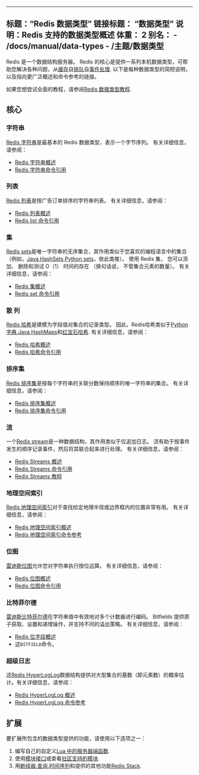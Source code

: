 ***

## 标题：“Redis 数据类型”&#xA;链接标题： “数据类型”&#xA;说明：Redis 支持的数据类型概述&#xA;体重： 2&#xA;别名：&#xA;\- /docs/manual/data-types&#xA;\- /主题/数据类型

Redis 是一个数据结构服务器。
Redis 的核心是提供一系列本机数据类型，可帮助您解决各种问题，从[缓存](/docs/manual/client-side-caching/)自[排队](/docs/data-types/lists/)自[事件处理](/docs/data-types/streams/).
以下是每种数据类型的简短说明，以及指向更广泛概述和命令参考的链接。

如果您想尝试全面的教程，请参阅[Redis 数据类型教程](/docs/data-types/tutorial/).

## 核心

### 字符串

[Redis 字符串](/docs/data-types/strings)是最基本的 Redis 数据类型，表示一个字节序列。
有关详细信息，请参阅：

*   [Redis 字符串概述](/docs/data-types/strings/)
*   [Redis 字符串命令引用](/commands/?group=string)

### 列表

[Redis 列表](/docs/data-types/lists)是按广告订单排序的字符串列表。
有关详细信息，请参阅：

*   [Redis 列表概述](/docs/data-types/lists/)
*   [Redis list 命令引用](/commands/?group=list)

### 集

[Redis sets](/docs/data-types/sets)是唯一字符串的无序集合，其作用类似于您喜欢的编程语言中的集合（例如，[Java HashSets](https://docs.oracle.com/javase/7/docs/api/java/util/HashSet.html),[Python sets](https://docs.python.org/3.10/library/stdtypes.html#set-types-set-frozenset)，依此类推）。
使用 Redis 集， 您可以添加、 删除和测试 O（1） 时间的存在 （换句话说， 不管集合元素的数量）。
有关详细信息，请参阅：

*   [Redis 集概述](/docs/data-types/sets/)
*   [Redis set 命令引用](/commands/?group=set)

### 散 列

[Redis 哈希](/docs/data-types/hashes)是建模为字段值对集合的记录类型。
因此，Redis哈希类似于[Python字典](https://docs.python.org/3/tutorial/datastructures.html#dictionaries),[Java HashMaps](https://docs.oracle.com/javase/8/docs/api/java/util/HashMap.html)和[红宝石哈希](https://ruby-doc.org/core-3.1.2/Hash.html).
有关详细信息，请参阅：

*   [Redis 哈希概述](/docs/data-types/hashes/)
*   [Redis 哈希命令引用](/commands/?group=hash)

### 排序集

[Redis 排序集](/docs/data-types/sorted-sets)是按每个字符串的关联分数保持顺序的唯一字符串的集合。
有关详细信息，请参阅：

*   [Redis 排序集概述](/docs/data-types/sorted-sets)
*   [Redis 排序集命令引用](/commands/?group=sorted-set)

### 流

一个[Redis stream](/docs/data-types/streams)是一种数据结构，其作用类似于仅追加日志。
流有助于按事件发生的顺序记录事件，然后将其联合起来进行处理。
有关详细信息，请参阅：

*   [Redis Streams 概述](/docs/data-types/streams)
*   [Redis Streams 命令引用](/commands/?group=streams)
*   [Redis Streams 教程](/docs/data-types/streams-tutorial)

### 地理空间索引

[Redis 地理空间索引](/docs/data-types/geospatial)对于查找给定地理半径或边界框内的位置非常有用。
有关详细信息，请参阅：

*   [Redis 地理空间索引概述](/docs/data-types/geospatial/)
*   [Redis 地理空间索引命令参考](/commands/?group=geo)

### 位图

[雷迪斯位图](/docs/data-types/bitmaps/)允许您对字符串执行按位运算。
有关详细信息，请参阅：

*   [Redis 位图概述](/docs/data-types/bitmaps/)
*   [Redis 位图命令引用](/commands/?group=bitmap)

### 比特菲尔德

[雷迪斯比特菲尔德](/docs/data-types/bitfields/)在字符串值中有效地对多个计数器进行编码。
Bitfields 提供原子获取、设置和递增操作，并支持不同的溢出策略。
有关详细信息，请参阅：

*   [Redis 位字段概述](/docs/data-types/bitfields/)
*   这`BITFIELD`命令。

### 超级日志

这[Redis HyperLogLog](/docs/data-types/hyperloglogs)数据结构提供对大型集合的基数（即元素数）的概率估计。有关详细信息，请参阅：

*   [Redis HyperLogLog 概述](/docs/data-types/hyperloglogs)
*   [Redis HyperLogLog 命令参考](/commands/?group=hyperloglog)

## 扩展

要扩展所包含的数据类型提供的功能，请使用以下选项之一：

1.  编写自己的自定义[Lua 中的服务器端函数](/docs/manual/programmability/).
2.  使用[模块接口](/docs/reference/modules/)或查看[社区支持的模块](/docs/modules/).
3.  用[断续器](/docs/stack/json/),[查询](/docs/stack/search/),[时间序列](/docs/stack/timeseries/)和提供的其他功能[Redis Stack](/docs/stack/).
